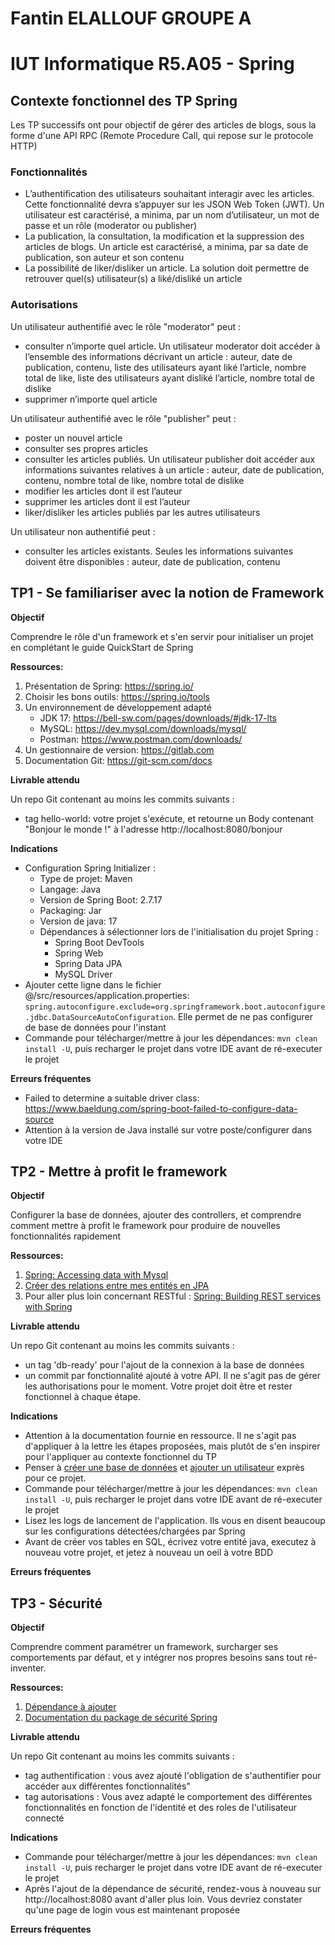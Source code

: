 # Fantin ELALLOUF GROUPE A

# IUT Informatique R5.A05 - Spring

## Contexte fonctionnel des TP Spring
Les TP successifs ont pour objectif de gérer des articles de blogs, sous la forme d'une API RPC (Remote Procedure Call, qui repose sur le protocole HTTP)

### Fonctionnalités
- L’authentification des utilisateurs souhaitant interagir avec les articles. Cette fonctionnalité devra s’appuyer sur les JSON Web Token (JWT). Un utilisateur est caractérisé, a minima, par un nom d’utilisateur, un mot de passe et un rôle (moderator ou publisher)
- La publication, la consultation, la modification et la suppression des articles de blogs. Un article est caractérisé, a minima, par sa date de publication, son auteur et son contenu
- La possibilité de liker/disliker un article. La solution doit permettre de retrouver quel(s) utilisateur(s) a liké/disliké un article

### Autorisations
Un utilisateur authentifié avec le rôle "moderator" peut :
- consulter n’importe quel article. Un utilisateur moderator doit accéder à l’ensemble des informations décrivant un article : auteur, date de publication, contenu, liste des utilisateurs ayant liké l’article, nombre total de like, liste des utilisateurs ayant disliké l’article, nombre total de dislike
- supprimer n’importe quel article 

Un utilisateur authentifié avec le rôle "publisher" peut :
- poster un nouvel article
- consulter ses propres articles
- consulter les articles publiés. Un utilisateur publisher doit accéder aux informations suivantes relatives à un article : auteur, date de publication, contenu, nombre total de like, nombre total de dislike
- modifier les articles dont il est l’auteur
- supprimer les articles dont il est l’auteur
- liker/disliker les articles publiés par les autres utilisateurs

Un utilisateur non authentifié peut :
- consulter les articles existants. Seules les informations suivantes doivent être disponibles : auteur, date de publication, contenu

## TP1 - Se familiariser avec la notion de Framework
**Objectif** 

Comprendre le rôle d'un framework et s'en servir pour initialiser un projet en complétant le guide QuickStart de Spring

**Ressources:**
1. Présentation de Spring: https://spring.io/
2. Choisir les bons outils: https://spring.io/tools
3. Un environnement de développement adapté 
   - JDK 17: https://bell-sw.com/pages/downloads/#jdk-17-lts
   - MySQL: https://dev.mysql.com/downloads/mysql/
   - Postman: https://www.postman.com/downloads/
4. Un gestionnaire de version: https://gitlab.com
5. Documentation Git: https://git-scm.com/docs

**Livrable attendu** 

Un repo Git contenant au moins les commits suivants :
- tag hello-world: votre projet s'exécute, et retourne un Body contenant "Bonjour le monde !" à l'adresse http://localhost:8080/bonjour

**Indications**
- Configuration Spring Initializer :
  - Type de projet: Maven
  - Langage: Java
  - Version de Spring Boot: 2.7.17
  - Packaging: Jar
  - Version de java: 17
  - Dépendances à sélectionner lors de l'initialisation du projet Spring :
    - Spring Boot DevTools
    - Spring Web
    - Spring Data JPA
    - MySQL Driver
- Ajouter cette ligne dans le fichier @/src/resources/application.properties: `spring.autoconfigure.exclude=org.springframework.boot.autoconfigure.jdbc.DataSourceAutoConfiguration`. Elle permet de ne pas configurer de base de données pour l'instant
- Commande pour télécharger/mettre à jour les dépendances: `mvn clean install -U`, puis recharger le projet dans votre IDE avant de ré-executer le projet


**Erreurs fréquentes**
- Failed to determine a suitable driver class: https://www.baeldung.com/spring-boot-failed-to-configure-data-source
- Attention à la version de Java installé sur votre poste/configurer dans votre IDE

## TP2 - Mettre à profit le framework
**Objectif**

Configurer la base de données, ajouter des controllers, et comprendre comment mettre à profit le framework pour produire de nouvelles fonctionnalités rapidement

**Ressources:**
1. [Spring: Accessing data with Mysql](https://spring.io/guides/gs/accessing-data-mysql/)
2. [Créer des relations entre mes entités en JPA](https://medium.com/huawei-developers/database-relationships-in-spring-data-jpa-8d7181f50f60)
2. Pour aller plus loin concernant RESTful : [Spring: Building REST services with Spring](https://spring.io/guides/tutorials/rest/)

**Livrable attendu**

Un repo Git contenant au moins les commits suivants :
- un tag 'db-ready' pour l'ajout de la connexion à la base de données
- un commit par fonctionnalité ajouté à votre API. Il ne s'agit pas de gérer les authorisations pour le moment. Votre projet doit être et rester fonctionnel à chaque étape.

**Indications**
- Attention à la documentation fournie en ressource. Il ne s'agit pas d'appliquer à la lettre les étapes proposées, mais plutôt de s'en inspirer pour l'appliquer au contexte fonctionnel du TP
- Penser à [créer une base de données](https://dev.mysql.com/doc/refman/8.0/en/creating-database.html) et [ajouter un utilisateur](https://www.digitalocean.com/community/tutorials/how-to-create-a-new-user-and-grant-permissions-in-mysql) exprès pour ce projet.
- Commande pour télécharger/mettre à jour les dépendances: `mvn clean install -U`, puis recharger le projet dans votre IDE avant de ré-executer le projet
- Lisez les logs de lancement de l'application. Ils vous en disent beaucoup sur les configurations détectées/chargées par Spring
- Avant de créer vos tables en SQL, écrivez votre entité java, executez à nouveau votre projet, et jetez à nouveau un oeil à votre BDD

**Erreurs fréquentes**

## TP3 - Sécurité
**Objectif**

Comprendre comment paramétrer un framework, surcharger ses comportements par défaut, et y intégrer nos propres besoins sans tout ré-inventer.

**Ressources:**
1. [Dépendance à ajouter](https://mvnrepository.com/artifact/org.springframework.boot/spring-boot-starter-security)
2. [Documentation du package de sécurité Spring](https://docs.spring.io/spring-security/reference/servlet/authentication/architecture.html)


**Livrable attendu**

Un repo Git contenant au moins les commits suivants :
- tag authentification : vous avez ajouté l'obligation de s'authentifier pour accéder aux différentes fonctionnalités"
- tag autorisations : Vous avez adapté le comportement des différentes fonctionnalités en fonction de l'identité et des roles de l'utilisateur connecté

**Indications**
- Commande pour télécharger/mettre à jour les dépendances: `mvn clean install -U`, puis recharger le projet dans votre IDE avant de ré-executer le projet
- Après l'ajout de la dépendance de sécurité, rendez-vous à nouveau sur http://localhost:8080 avant d'aller plus loin. Vous devriez constater qu'une page de login vous est maintenant proposée

**Erreurs fréquentes**


